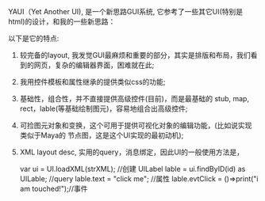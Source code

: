 YAUI（Yet Another UI), 是一个新思路GUI系统, 它参考了一些其它UI(特别是html)的设计，和我的一些新思路：

以下是它的特点:
1. 较完备的layout, 我发觉GUI最麻烦和重要的部分，其实是排版和布局，我们看到的网页，复杂的编辑器界面，困难就在此;

2. 我用控件模板和属性继承的提供类似css的功能;

3. 基础性，组合性，并不直接提供高级控件(目前)，而是最基础的 stub, map, rect，lable(等基础绘制图元)，容易地组合出高级控件;

4. 可捡图元对象和变换，这个可用于提供可视化对象的编辑功能，(比如说实现类似于Maya的 节点图，这是这个UI实现的最初动机);

5. XML layout desc, 实用的query，消息绑定，因此UI的一般使用方法是，
 
      var ui = UI.loadXML(strXML);                   //创建
      UILabel lable = ui.findByID(id) as UILable;  //query
      lable.text = "click me";                             //属性
      lable.evtClick = ()=>print("i am touched!");//事件
